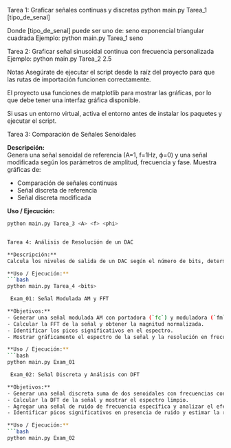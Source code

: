 
Tarea 1: Graficar señales continuas y discretas
python main.py Tarea_1 [tipo_de_senal]

Donde [tipo_de_senal] puede ser uno de:
    seno
    exponencial
    triangular
    cuadrada
Ejemplo:
    python main.py Tarea_1 seno

Tarea 2: Graficar señal sinusoidal continua con frecuencia personalizada
Ejemplo:
    python main.py Tarea_2 2.5

Notas
Asegúrate de ejecutar el script desde la raíz del proyecto para que las rutas de importación funcionen correctamente.

El proyecto usa funciones de matplotlib para mostrar las gráficas, por lo que debe tener una interfaz gráfica disponible.

Si usas un entorno virtual, activa el entorno antes de instalar los paquetes y ejecutar el script.


Tarea 3: Comparación de Señales Senoidales

**Descripción:**  
Genera una señal senoidal de referencia (A=1, f=1Hz, ϕ=0) y una señal modificada según los parámetros de amplitud, frecuencia y fase. Muestra gráficas de:

- Comparación de señales continuas
- Señal discreta de referencia
- Señal discreta modificada

**Uso / Ejecución:**
```bash
python main.py Tarea_3 <A> <f> <phi>


Tarea 4: Análisis de Resolución de un DAC

**Descripción:**  
Calcula los niveles de salida de un DAC según el número de bits, determina el tamaño de paso y la resolución porcentual, y grafica la señal resultante.

**Uso / Ejecución:**
```bash
python main.py Tarea_4 <bits>

 Exam_01: Señal Modulada AM y FFT

**Objetivos:**  
- Generar una señal modulada AM con portadora (`fc`) y moduladora (`fm`).  
- Calcular la FFT de la señal y obtener la magnitud normalizada.  
- Identificar los picos significativos en el espectro.  
- Mostrar gráficamente el espectro de la señal y la resolución en frecuencia (Δf).  

**Uso / Ejecución:**
```bash
python main.py Exam_01

 Exam_02: Señal Discreta y Análisis con DFT

**Objetivos:**  
- Generar una señal discreta suma de dos senoidales con frecuencias conocidas (`f1`, `f2`).  
- Calcular la DFT de la señal y mostrar el espectro limpio.  
- Agregar una señal de ruido de frecuencia específica y analizar el efecto en el espectro.  
- Identificar picos significativos en presencia de ruido y estimar la resolución en frecuencia (Δf = fs / N).  

**Uso / Ejecución:**
```bash
python main.py Exam_02
